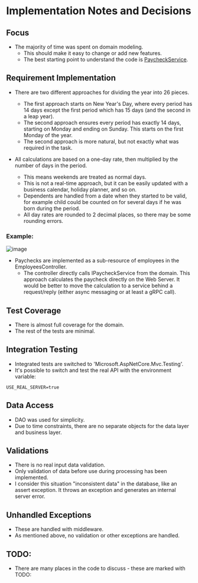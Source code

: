 # Implementation Notes and Decisions

## Focus

- The majority of time was spent on domain modeling.
  - This should make it easy to change or add new features.
  - The best starting point to understand the code is [PaycheckService](/PaylocityBenefitsCalculator/Api/Domain/Paychecks/PaycheckService.cs).

## Requirement Implementation

- There are two different approaches for dividing the year into 26 pieces.
  - The first approach starts on New Year's Day, where every period has 14 days except the first period which has 15 days (and the second in a leap year).
  - The second approach ensures every period has exactly 14 days, starting on Monday and ending on Sunday. This starts on the first Monday of the year.
  - The second approach is more natural, but not exactly what was required in the task.

- All calculations are based on a one-day rate, then multiplied by the number of days in the period.
  - This means weekends are treated as normal days.
  - This is not a real-time approach, but it can be easily updated with a business calendar, holiday planner, and so on.
  - Dependents are handled from a date when they started to be valid, for example child could be counted on for several days if he was born during the period.
  - All day rates are rounded to 2 decimal places, so there may be some rounding errors.

### Example:
![image](https://github.com/semera/interviewplct/assets/10085862/676fca9e-e571-48bb-8bea-3646682cef4f)


- Paychecks are implemented as a sub-resource of employees in the EmployeesController.
  - The controller directly calls IPaycheckService from the domain. This approach calculates the paycheck directly on the Web Server. It would be better to move the calculation to a service behind a request/reply (either async messaging or at least a gRPC call).

## Test Coverage

- There is almost full coverage for the domain.
- The rest of the tests are minimal.

## Integration Testing

- Integrated tests are switched to 'Microsoft.AspNetCore.Mvc.Testing'.
- It's possible to switch and test the real API with the environment variable:

```
USE_REAL_SERVER=true
```

## Data Access

- DAO was used for simplicity.
- Due to time constraints, there are no separate objects for the data layer and business layer.

## Validations

- There is no real input data validation.
- Only validation of data before use during processing has been implemented.
- I consider this situation "inconsistent data" in the database, like an assert exception. It throws an exception and generates an internal server error.

## Unhandled Exceptions

- These are handled with middleware.
- As mentioned above, no validation or other exceptions are handled.

## TODO:

- There are many places in the code to discuss - these are marked with TODO:

